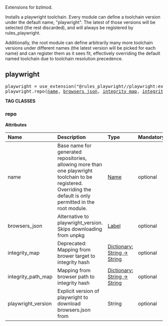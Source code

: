 <!-- Generated with Stardoc: http://skydoc.bazel.build -->

Extensions for bzlmod.

Installs a playwright toolchain.
Every module can define a toolchain version under the default name, "playwright".
The latest of those versions will be selected (the rest discarded),
and will always be registered by rules_playwright.

Additionally, the root module can define arbitrarily many more toolchain versions under different
names (the latest version will be picked for each name) and can register them as it sees fit,
effectively overriding the default named toolchain due to toolchain resolution precedence.

<a id="playwright"></a>

## playwright

<pre>
playwright = use_extension("@rules_playwright//playwright:extensions.bzl", "playwright")
playwright.repo(<a href="#playwright.repo-name">name</a>, <a href="#playwright.repo-browsers_json">browsers_json</a>, <a href="#playwright.repo-integrity_map">integrity_map</a>, <a href="#playwright.repo-integrity_path_map">integrity_path_map</a>, <a href="#playwright.repo-playwright_version">playwright_version</a>)
</pre>


**TAG CLASSES**

<a id="playwright.repo"></a>

### repo

**Attributes**

| Name  | Description | Type | Mandatory | Default |
| :------------- | :------------- | :------------- | :------------- | :------------- |
| <a id="playwright.repo-name"></a>name |  Base name for generated repositories, allowing more than one playwright toolchain to be registered. Overriding the default is only permitted in the root module.   | <a href="https://bazel.build/concepts/labels#target-names">Name</a> | optional |  `"playwright"`  |
| <a id="playwright.repo-browsers_json"></a>browsers_json |  Alternative to playwright_version. Skips downloading from unpkg   | <a href="https://bazel.build/concepts/labels">Label</a> | optional |  `None`  |
| <a id="playwright.repo-integrity_map"></a>integrity_map |  Deprecated: Mapping from brower target to integrity hash   | <a href="https://bazel.build/rules/lib/dict">Dictionary: String -> String</a> | optional |  `{}`  |
| <a id="playwright.repo-integrity_path_map"></a>integrity_path_map |  Mapping from browser path to integrity hash   | <a href="https://bazel.build/rules/lib/dict">Dictionary: String -> String</a> | optional |  `{}`  |
| <a id="playwright.repo-playwright_version"></a>playwright_version |  Explicit version of playwright to download browsers.json from   | String | optional |  `""`  |



